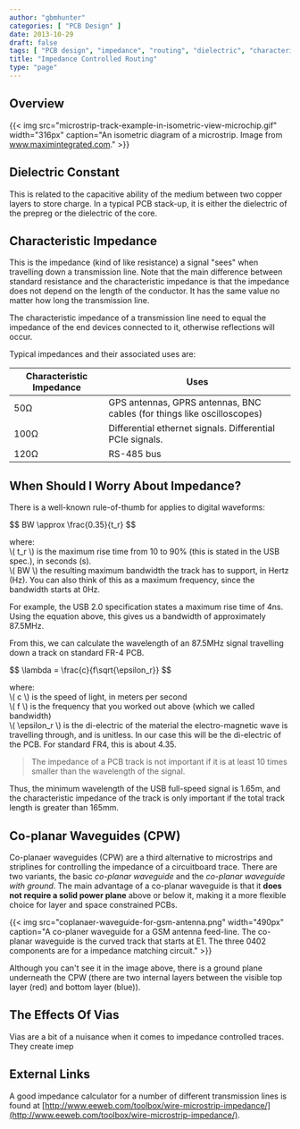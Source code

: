 ```yaml
---
author: "gbmhunter"
categories: [ "PCB Design" ]
date: 2013-10-29
draft: false
tags: [ "PCB design", "impedance", "routing", "dielectric", "characteristic impedance", "waveguides", "microstrips", "striplines" ]
title: "Impedance Controlled Routing"
type: "page"
---
```


## Overview

{{< img src="microstrip-track-example-in-isometric-view-microchip.gif" width="316px" caption="An isometric diagram of a microstrip. Image from www.maximintegrated.com." >}}

## Dielectric Constant

This is related to the capacitive ability of the medium between two copper layers to store charge. In a typical PCB stack-up, it is either the dielectric of the prepreg or the dielectric of the core.

## Characteristic Impedance

This is the impedance (kind of like resistance) a signal "sees" when travelling down a transmission line. Note that the main difference between standard resistance and the characteristic impedance is that the impedance does not depend on the length of the conductor. It has the same value no matter how long the transmission line.

The characteristic impedance of a transmission line need to equal the impedance of the end devices connected to it, otherwise reflections will occur.

Typical impedances and their associated uses are:

<table>
  <thead>
    <tr>
      <th>Characteristic Impedance</th>
      <th>Uses</th>
    </tr>
  </thead>
<tbody>
<tr >
<td >50Ω</td>
<td >GPS antennas, GPRS antennas, BNC cables (for things like oscilloscopes)</td>
</tr>
<tr >
<td >100Ω</td>
<td >Differential ethernet signals. Differential PCIe signals.</td>
</tr>
<tr >
<td >120Ω</td>
<td >RS-485 bus</td>
</tr>
</tbody>
</table>

## When Should I Worry About Impedance?

There is a well-known rule-of-thumb for applies to digital waveforms:

<div>$$ BW \approx \frac{0.35}{t_r} $$</div>

<p class="centered">
    where:<br>
    \( t_r \) is the maximum rise time from 10 to 90% (this is stated in the USB spec.), in seconds (s).<br>  
    \( BW \) the resulting maximum bandwidth the track has to support, in Hertz (Hz). You can also think of this as a maximum frequency, since the bandwidth starts at 0Hz.<br>
</p>

For example, the USB 2.0 specification states a maximum rise time of 4ns. Using the equation above, this gives us a bandwidth of approximately 87.5MHz. 

From this, we can calculate the wavelength of an 87.5MHz signal travelling down a track on standard FR-4 PCB.

<div>$$ \lambda = \frac{c}{f\sqrt{\epsilon_r}} $$</div>

<p class="centered">
where:<br>
\( c \) is the speed of light, in meters per second<br>
\(  f \) is the frequency that you worked out above (which we called bandwidth)<br>
\( \epsilon_r \) is the di-electric of the material the electro-magnetic wave is travelling through, and is unitless. In our case this will be the di-electric of the PCB. For standard FR4, this is about 4.35.<br>
</p>

> The impedance of a PCB track is not important if it is at least 10 times smaller than the wavelength of the signal.

Thus, the minimum wavelength of the USB full-speed signal is 1.65m, and the characteristic impedance of the track is only important if the total track length is greater than 165mm.

## Co-planar Waveguides (CPW)

Co-planaer waveguides (CPW) are a third alternative to microstrips and striplines for controlling the impedance of a circuitboard trace. There are two variants, the basic _co-planar waveguide_ and the _co-planar waveguide with ground_. The main advantage of a co-planar waveguide is that it **does not require a solid power plane** above or below it, making it a more flexible choice for layer and space constrained PCBs.

{{< img src="coplanaer-waveguide-for-gsm-antenna.png" width="490px" caption="A co-planer waveguide for a GSM antenna feed-line. The co-planar waveguide is the curved track that starts at E1. The three 0402 components are for a impedance matching circuit."  >}}

Although you can't see it in the image above, there is a ground plane underneath the CPW (there are two internal layers between the visible top layer (red) and bottom layer (blue)).

## The Effects Of Vias

Vias are a bit of a nuisance when it comes to impedance controlled traces. They create imep

## External Links

A good impedance calculator for a number of different transmission lines is found at [http://www.eeweb.com/toolbox/wire-microstrip-impedance/](http://www.eeweb.com/toolbox/wire-microstrip-impedance/).
